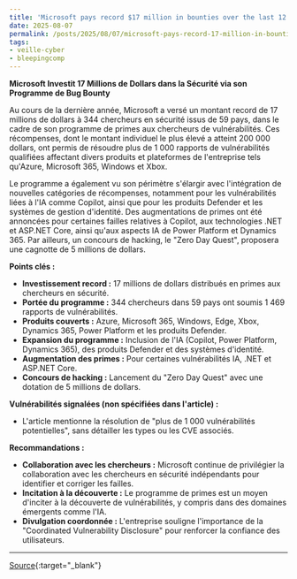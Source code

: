 ```yaml
---
title: 'Microsoft pays record $17 million in bounties over the last 12 months'
date: 2025-08-07
permalink: /posts/2025/08/07/microsoft-pays-record-17-million-in-bounties-over-the-last-12-months/
tags:
- veille-cyber
- bleepingcomp
---
```

**Microsoft Investit 17 Millions de Dollars dans la Sécurité via son Programme de Bug Bounty**

Au cours de la dernière année, Microsoft a versé un montant record de 17 millions de dollars à 344 chercheurs en sécurité issus de 59 pays, dans le cadre de son programme de primes aux chercheurs de vulnérabilités. Ces récompenses, dont le montant individuel le plus élevé a atteint 200 000 dollars, ont permis de résoudre plus de 1 000 rapports de vulnérabilités qualifiées affectant divers produits et plateformes de l'entreprise tels qu'Azure, Microsoft 365, Windows et Xbox.

Le programme a également vu son périmètre s'élargir avec l'intégration de nouvelles catégories de récompenses, notamment pour les vulnérabilités liées à l'IA comme Copilot, ainsi que pour les produits Defender et les systèmes de gestion d'identité. Des augmentations de primes ont été annoncées pour certaines failles relatives à Copilot, aux technologies .NET et ASP.NET Core, ainsi qu'aux aspects IA de Power Platform et Dynamics 365. Par ailleurs, un concours de hacking, le "Zero Day Quest", proposera une cagnotte de 5 millions de dollars.

**Points clés :**

*   **Investissement record :** 17 millions de dollars distribués en primes aux chercheurs en sécurité.
*   **Portée du programme :** 344 chercheurs dans 59 pays ont soumis 1 469 rapports de vulnérabilités.
*   **Produits couverts :** Azure, Microsoft 365, Windows, Edge, Xbox, Dynamics 365, Power Platform et les produits Defender.
*   **Expansion du programme :** Inclusion de l'IA (Copilot, Power Platform, Dynamics 365), des produits Defender et des systèmes d'identité.
*   **Augmentation des primes :** Pour certaines vulnérabilités IA, .NET et ASP.NET Core.
*   **Concours de hacking :** Lancement du "Zero Day Quest" avec une dotation de 5 millions de dollars.

**Vulnérabilités signalées (non spécifiées dans l'article) :**

*   L'article mentionne la résolution de "plus de 1 000 vulnérabilités potentielles", sans détailler les types ou les CVE associés.

**Recommandations :**

*   **Collaboration avec les chercheurs :** Microsoft continue de privilégier la collaboration avec les chercheurs en sécurité indépendants pour identifier et corriger les failles.
*   **Incitation à la découverte :** Le programme de primes est un moyen d'inciter à la découverte de vulnérabilités, y compris dans des domaines émergents comme l'IA.
*   **Divulgation coordonnée :** L'entreprise souligne l'importance de la "Coordinated Vulnerability Disclosure" pour renforcer la confiance des utilisateurs.

---
[Source](https://www.bleepingcomputer.com/news/microsoft/microsoft-pays-record-17-million-in-bounties-over-the-last-12-months/){:target="_blank"}
